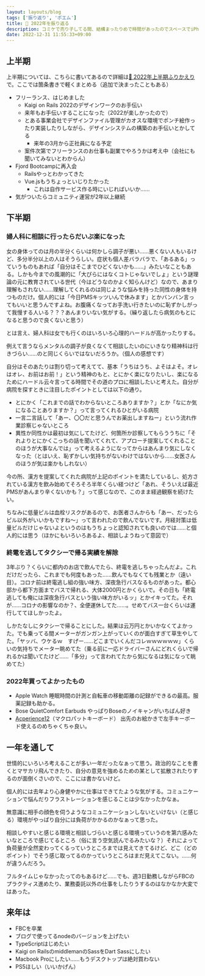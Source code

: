 ```yaml
---
layout: layouts/blog
tags: ['振り返り', 'ポエム']
title: 💭 2022年を振り返る
description: コミケで売り子してる間、結構まったりめで時間があったのでスペースでiPhoneポチポチしながら振り返ってみた。（ちゃんとお目当ての本とかは買い物したよ）
date: 2022-12-31 11:55:33+09:00
---
```


## 上半期

上半期については、こちらに書いてあるので詳細は[💭 2022年上半期ふりかえり](https://docs.ksmxxxxxx.page/articles/20220608215024/)で。ここでは箇条書きで軽くまとめる（追加で決まったこともある）

- フリーランス、はじめました
    - Kaigi on Rails 2022のデザインワークのお手伝い
    - 来年もお手伝いすることになった（2022が楽しかったので）
    - とある事業会社でデザインファイル管理がカオスな環境でポンチ絵作ったり実装したりしながら、デザインシステムの構築のお手伝いとかしてる
        - 来年の3月から正社員になる予定
    - 案件次第でフリーランスのお仕事も副業でやろうかは考え中（会社にも聞いてみないとわからん）
- Fjord Bootcampに再入会
    - Railsやっとわかってきた
    - Vue.jsもうちょっといじりたかった
        - これは自作サービス作る時にいじればいいか……
- 気がついたらコミュニティ運営が2年以上継続

## 下半期

### 婦人科に相談に行ったらだいぶ楽になった

女の身体ってのは月の半分くらいは何かしら調子が悪い……悪くない人もいるけど、多分半分以上の人はそうらしい。症状も個人差バラバラで、「あるある」っていうものもあれば「自分はそこまでひどくないかも……」みたいなこともある。しかも今までの風潮的に「大ぴらにはなくコトじゃないでしょ」という謎理論の元に教育されている世代（今はどうなのかよく知らんけど）なので、あまり理解もされない……理解してくれるのは同じような悩みを持った同性の身体を持つものだけ。個人的には「今日PMSキッツいんで休みます」とかバンバン言ってもいいと思うんですよね。お腹痛くなってお手洗い行きたいのに恥ずかしがって我慢する人いる？？？あんまりいない気がする。（繰り返したら病気のもとになると思うので良くないと思う）

とは言え、婦人科は女でも行くのはいろいろ心理的ハードルが高かったりする。

例えて言うならメンタルの調子が良くなくて相談したいのにいきなり精神科は行きづらい……のと同じくらいではないだろうか。（個人の感想です）

自分はそのあたりは割り切って考えてて、基本「うちはうち、よそはよそ。オレはオレ、お前はお前！」という精神のもと、とにかく楽になりたいし、楽になるためにハードル云々言ってる時間でその道のプロに相談したいと考えた。自分が病院を探すときに注目したポイントとしては以下の通り。

- とにかく「これまでの話でわからないところありますか？」とか「なにか気になることありますか？」って言ってくれるひとがいる病院
- 一言二言話して「あー、〇〇だと思うんでお薬出しますねー」という流れ作業診察じゃないところ
- 異性か同性かは最初は気にしてたけど、何箇所か診察してもらううちに「それよりとにかくこっちの話を聞いてくれて、アプローチ提案してくれることのほうが大事なんでは」って考えるようになってからはあんまり気にしなくなった（とはいえ、恥ずかしい気持ちがないわけではないから……女医さんのほうが気は楽かもしれない）

今の所、漢方を提案してくれた病院が上記のポイントを満たしているし、処方されている漢方を飲み始めてそろそろ半年くらい経つけど「あれ、そういえば最近PMSがあんまり辛くないかも？」って感じなので、このまま経過観察を続けたい。

ちなみに低量ピルは血栓リスクがあるので、お医者さんからも「あー、だったらピル以外がいいかもですね〜」って言われたので飲んでないです。月経対策は低量ピルだけじゃないよというのはもうちょっと認知されても良いのでは……と個人的には思う（ほかにもいろいろあるよ、相談しようねって意図で）

### 終電を逃してタクシーで帰る実績を解除

3年ぶり？くらいに都内のお店で飲んでたら、終電を逃しちゃったんだよ。これだけだったら、これまでも何度もあった……飲んでもなくても残業とか（遠い目）。コロナ前は終電逃し組の強い味方、深夜急行バスなるものがあった。都心部から都下方面までバスで帰れる、大体2000円とかくらいで。その日も「終電逃しても俺には深夜急行バスという強い味方がいるッ」とかイキってた。それが……コロナの影響なのか？、全便運休してた……。せめてバス一台くらいは運行しててほしかったよ。

しかたなしにタクシーで帰ることにした。結果は云万円とかいかなくてよかった。でも乗ってる間メーターがガンガン上がっていくのが面白すぎて草生やしてた。「ヤッバ、ウケるｗ　すげー……どこまでいくんだコレｗｗｗｗｗｗ」くらいの気持ちでメーター眺めてた（乗る前に一応ドライバーさんにどれくらいで帰れるかは聞いてたけど……「多分」って言われてたから気になるは気になって眺めてた）

### 2022年買ってよかったもの

- Apple Watch 睡眠時間の計測と自転車の移動距離の記録ができるの最高。服薬記録も助かる。
- Bose QuietComfort Earbuds やっぱりBoseのノイキャンがいちばん好き
- [Acperience12](https://shop.yushakobo.jp/products/3715)（マクロパットキーボード） 出先のお絵かきで左手キーボード使えるのめちゃくちゃ良い。

## 一年を通して

世情的にいろいろ考えることが多い一年だったなぁって思う。政治的なことを書くとマサカリ飛んできたり、自分の意見を強めるための某として拡散されたりするのが面倒くさいので、ここには書かないけど。

個人的には去年より心身健やかに仕事はできてたような気がする。コミュニケーションで悩んだりフラストレーションを感じることは少なかったかなぁ。

無意識に相手の顔色を伺うようなコミュニケーションしないといけない（と感じる）環境がやっぱり自分には負荷がかかるのかなぁって思った。

相談しやすいと感じる環境と相談しづらいと感じる環境っていうのを第六感みたいなところで感じてるところ（俗に言う空気読んでるみたいな？）それによって負荷量が全然変わってくるっていうところまでは見えてきてるけど、どこ（どのポイント）でそう感じ取ってるのかっていうところはまだ見えてこない。……何が違うんだろう。

フルタイムじゃなかったってのもあるけど……でも、週3日勤務しながらFBCのプラクティス進めたり、業務委託以外の仕事をしたりうするのはなかなか大変ではあった。

## 来年は

- FBCを卒業
- ブログで使ってるnodeのバージョンを上げたい
- TypeScriptはじめたい
- Kaigi on RailsのmiddlemanのSassをDart Sassにしたい
- Macbook Proにしたい……もうデスクトップは絶対買わない
- PS5ほしい（いいかげん）